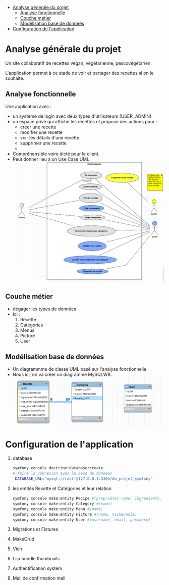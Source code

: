 - [Analyse générale du projet](#analyse-générale-du-projet)
  - [Analyse fonctionnelle](#analyse-fonctionnelle)
  - [Couche métier](#couche-métier)
  - [Modélisation base de données](#modélisation-base-de-données)
- [Configuration de l'application](#configuration-de-lapplication)

# Analyse générale du projet
Un site collaboratif de recettes vegan, végétarienne, pescovégétarien.



L'application permet à ce stade de voir et partager des recettes si on le souhaite.

## Analyse fonctionnelle

Une application avec :
- un système de login avec deux types d'utilisateurs (USER, ADMIN)
- un espace privé qui affiche les recettes et propose des actions pour :
  - créer une recette
  - modifier une recette
  - voir les détails d'une recette
  - supprimer une recette
  - 
- Compréhensible voire dicté pour le client.
- Peut donner lieu à un Use Case UML.  
 ![UseCaseUML](usecase.png) 

## Couche métier
- dégager les types de données
- Ici : 
    1. Recette
    2. Catégories 
    3. Menus
    4. Picture
    5. User

## Modélisation base de données
- Un diagrammme de classe UML basé sur l'analyse fonctionnelle.
- Nous ici, on va créer un diagramme MySQLWB.  
 ![Modélisation base donnée](MySQLWB.png) 


# Configuration de l'application 
1. database 
   
   ```bash
   symfony console doctrine:database:create
   # faire la connexion avec la base de données
    DATABASE_URL="mysql://root:@127.0.0.1:3306/db_projet_symfony"
   ```
2. les entités Recette et Catégories et leur relation
   ```bash
   symfony console make:entity Recipe #(propriétés name, ingredients, instructions, cook_time, createdAt, accroche)
   symfony console make:entity Category #(name)
   symfony console make:entity Menu #(name)
   symfony console make:entity Picture #(name, VichBundle)
   symfony console make:entity User #(username, email, password)

   ```
3. Migrations et Fixtures
4. MakeCrud
5. Vich
6. Liip bundle thumbnails
7. Authentification system
8. Mail de confirmation mail